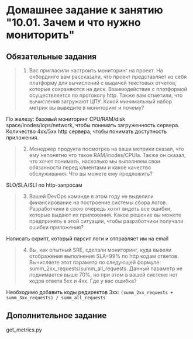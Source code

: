 # Домашнее задание к занятию "10.01. Зачем и что нужно мониторить"

## Обязательные задания

>1. Вас пригласили настроить мониторинг на проект. На онбординге вам рассказали, что проект представляет из себя
платформу для вычислений с выдачей текстовых отчетов, которые сохраняются на диск. Взаимодействие с платформой
осуществляется по протоколу http. Также вам отметили, что вычисления загружают ЦПУ. Какой минимальный набор метрик вы
выведите в мониторинг и почему?

По железу: базовый мониторинг CPU/RAM/disk space/inodes/iops/network, чтобы понимать загруженность сервера. Количество 4xx/5xx http сервера, чтобы понимать доступность приложения.

>2. Менеджер продукта посмотрев на ваши метрики сказал, что ему непонятно что такое RAM/inodes/CPUla. Также он сказал,
что хочет понимать, насколько мы выполняем свои обязанности перед клиентами и какое качество обслуживания. Что вы
можете ему предложить?

SLO/SLA/SLI по http-запросам


>3. Вашей DevOps команде в этом году не выделили финансирование на построение системы сбора логов. Разработчики в свою
очередь хотят видеть все ошибки, которые выдают их приложения. Какое решение вы можете предпринять в этой ситуации,
чтобы разработчики получали ошибки приложения?

Написать скрипт, который парсит логи и отправляет им на email

>4. Вы, как опытный SRE, сделали мониторинг, куда вывели отображения выполнения SLA=99% по http кодам ответов.
Вычисляете этот параметр по следующей формуле: summ_2xx_requests/summ_all_requests. Данный параметр не поднимается выше
70%, но при этом в вашей системе нет кодов ответа 5xx и 4xx. Где у вас ошибка?

Необходимо добавить коды редиректов 3xx: `(summ_2xx_requests + summ_3xx_requests) / summ_all_requests`

## Дополнительное задание

get_metrics.py

